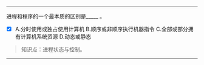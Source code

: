 ---
进程和程序的一个最本质的区别是_____ 。
- [x] A.分时使用或独占使用计算机 B.顺序或非顺序执行机器指令 C.全部或部分拥有计算机系统资源 D.动态或静态

> 知识点：进程状态与控制。

---